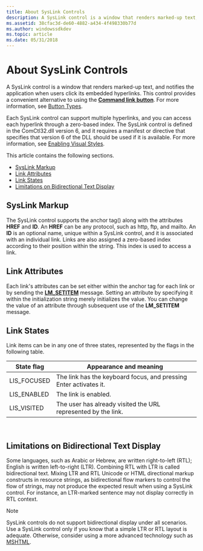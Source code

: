 ```yaml
---
title: About SysLink Controls
description: A SysLink control is a window that renders marked-up text, and notifies the application when users click its embedded hyperlinks. This control provides a convenient alternative to using the Command link button. For more information, see Button Types.
ms.assetid: 38cfac3d-de60-4882-a434-4f498330b77d
ms.author: windowssdkdev
ms.topic: article
ms.date: 05/31/2018
---
```


# About SysLink Controls

A SysLink control is a window that renders marked-up text, and notifies the application when users click its embedded hyperlinks. This control provides a convenient alternative to using the [**Command link button**](button-styles.md). For more information, see [Button Types](button-types-and-styles.md).

Each SysLink control can support multiple hyperlinks, and you can access each hyperlink through a zero-based index. The SysLink control is defined in the ComCtl32.dll version 6, and it requires a manifest or directive that specifies that version 6 of the DLL should be used if it is available. For more information, see [Enabling Visual Styles](cookbook-overview.md).

This article contains the following sections.

-   [SysLink Markup](#syslink-markup)
-   [Link Attributes](#link-attributes)
-   [Link States](#link-states)
-   [Limitations on Bidirectional Text Display](#limitations-on-bidirectional-text-display)

## SysLink Markup

The SysLink control supports the anchor tag(<a>) along with the attributes **HREF** and **ID**. An **HREF** can be any protocol, such as http, ftp, and mailto. An **ID** is an optional name, unique within a SysLink control, and it is associated with an individual link. Links are also assigned a zero-based index according to their position within the string. This index is used to access a link.

## Link Attributes

Each link's attributes can be set either within the anchor tag for each link or by sending the [**LM\_SETITEM**](lm-setitem.md) message. Setting an attribute by specifying it within the initialization string merely initializes the value. You can change the value of an attribute through subsequent use of the **LM\_SETITEM** message.

## Link States

Link items can be in any one of three states, represented by the flags in the following table.



| State flag   | Appearance and meaning                                            |
|--------------|-------------------------------------------------------------------|
| LIS\_FOCUSED | The link has the keyboard focus, and pressing Enter activates it. |
| LIS\_ENABLED | The link is enabled.                                              |
| LIS\_VISITED | The user has already visited the URL represented by the link.     |



 

## Limitations on Bidirectional Text Display

Some languages, such as Arabic or Hebrew, are written right-to-left (RTL); English is written left-to-right (LTR). Combining RTL with LTR is called bidirectional text. Mixing LTR and RTL Unicode or HTML directional markup constructs in resource strings, as bidirectional flow markers to control the flow of strings, may not produce the expected result when using a SysLink control. For instance, an LTR-marked sentence may not display correctly in RTL context.

> [!Note]  
> SysLink controls do not support bidirectional display under all scenarios. Use a SysLink control only if you know that a simple LTR or RTL layout is adequate. Otherwise, consider using a more advanced technology such as [MSHTML](http://go.microsoft.com/fwlink/p/?linkid=180573).

 

 

 




